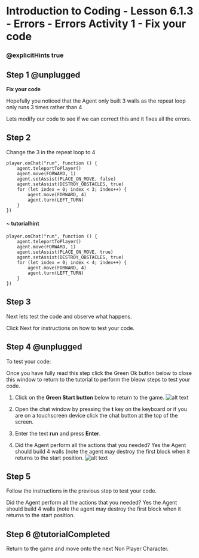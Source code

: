 # Introduction to Coding - Lesson 6.1.3 - Errors - Errors Activity 1 - Fix your code
### @explicitHints true

## Step 1 @unplugged
**Fix your code**

Hopefully you noticed that the Agent only built 3 walls as the repeat loop only runs 3 times rather than 4

Lets modify our code to see if we can correct this and it fixes all the errors.

## Step 2 
Change the 3 in the repeat loop to 4
```template
player.onChat("run", function () {
    agent.teleportToPlayer()
    agent.move(FORWARD, 1)
    agent.setAssist(PLACE_ON_MOVE, false)
    agent.setAssist(DESTROY_OBSTACLES, true)
    for (let index = 0; index < 3; index++) {
        agent.move(FORWARD, 4)
        agent.turn(LEFT_TURN)
    }
})
```
#### ~ tutorialhint
```blocks
player.onChat("run", function () {
    agent.teleportToPlayer()
    agent.move(FORWARD, 1)
    agent.setAssist(PLACE_ON_MOVE, true)
    agent.setAssist(DESTROY_OBSTACLES, true)
    for (let index = 0; index < 4; index++) {
        agent.move(FORWARD, 4)
        agent.turn(LEFT_TURN)
    }
})
```

## Step 3
Next lets test the code and observe what happens.

Click Next for instructions on how to test your code.

## Step 4 @unplugged
To test your code:

Once you have fully read this step click the Green Ok button below to close this window to return to the tutorial to perform the bleow steps to test your code.

1. Click on the **Green Start button** below to return to the game.
![alt text](https://intro.codingcredentials.com/Lesson3/3.1.1/images/4.jpg?raw=true "Start")


2. Open the chat window by pressing the **t** key on the keyboard or if you are on a touchscreen device click the chat button at the top of the screen.


3. Enter the text **run** and press **Enter**.


4. Did the Agent perform all the actions that you needed? 
Yes the Agent should build 4 walls (note the agent may destroy the first block when it returns to the start position.
![alt text](https://intro.codingcredentials.com/Lesson6/6.1.3/images/1.jpg?raw=true "Run")

## Step 5
Follow the instructions in the previous step to test your code.

Did the Agent perform all the actions that you needed? 
Yes the Agent should build 4 walls (note the agent may destroy the first block when it returns to the start position.

## Step 6 @tutorialCompleted
Return to the game and move onto the next Non Player Character.

